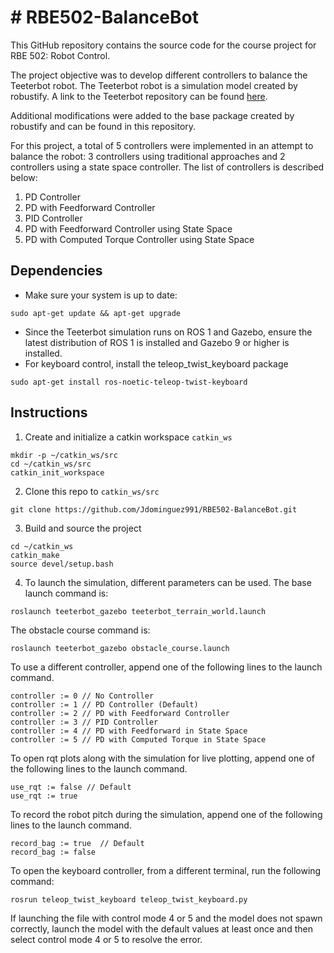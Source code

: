 # # RBE502-BalanceBot
This GitHub repository contains the source code for the course project for RBE 502: Robot Control.

The project objective was to develop different controllers to balance the Teeterbot robot. The Teeterbot robot is a simulation model created by robustify. A link to the Teeterbot repository can be found [here](https://github.com/robustify/teeterbot).

Additional modifications were added to the base package created by robustify and can be found in this repository. 

For this project, a total of 5 controllers were implemented in an attempt to balance the robot: 3 controllers using traditional approaches and 2 controllers using a state space controller. The list of controllers is described below:
1. PD Controller
2. PD with Feedforward Controller
3. PID Controller
4. PD with Feedforward Controller using State Space
5. PD with Computed Torque Controller using State Space

## Dependencies
- Make sure your system is up to date:
```
sudo apt-get update && apt-get upgrade
```
- Since the Teeterbot simulation runs on ROS 1 and Gazebo, ensure the latest distribution of ROS 1 is installed and Gazebo 9 or higher is installed.
- For keyboard control, install the teleop_twist_keyboard package
```
sudo apt-get install ros-noetic-teleop-twist-keyboard
```

## Instructions

1. Create and initialize a catkin workspace `catkin_ws`
```
mkdir -p ~/catkin_ws/src  
cd ~/catkin_ws/src  
catkin_init_workspace  
```

2. Clone this repo to `catkin_ws/src`
```
git clone https://github.com/Jdominguez991/RBE502-BalanceBot.git
```

3. Build and source the project
```
cd ~/catkin_ws
catkin_make
source devel/setup.bash
```
4. To launch the simulation, different parameters can be used. The base launch command is:
```
roslaunch teeterbot_gazebo teeterbot_terrain_world.launch
```
The obstacle course command is:
```
roslaunch teeterbot_gazebo obstacle_course.launch
```
To use a different controller, append one of the following lines to the launch command.
```
controller := 0 // No Controller
controller := 1 // PD Controller (Default)
controller := 2 // PD with Feedforward Controller
controller := 3 // PID Controller
controller := 4 // PD with Feedforward in State Space
controller := 5 // PD with Computed Torque in State Space
```
To open rqt plots along with the simulation for live plotting, append one of the following lines to the launch command.
```
use_rqt := false // Default
use_rqt := true 
```
To record the robot pitch during the simulation, append one of the following lines to the launch command.
```
record_bag := true  // Default
record_bag := false 
```
To open the keyboard controller, from a different terminal, run the following command:
```
rosrun teleop_twist_keyboard teleop_twist_keyboard.py
```
If launching the file with control mode 4 or 5 and the model does not spawn correctly, launch the model with the default values at least once and then select control mode 4 or 5 to resolve the error.
